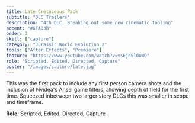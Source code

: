 ```yaml
---
title: Late Cretaceous Pack
subtitle: "DLC Trailers"
description: "4th DLC. Breaking out some new cinematic tooling"
accent: "#6FA03B"
order: 3
skill: ["capture"]
category: "Jurassic World Evolution 2"
tools: ["After Effects", "Premiere"]
feature: "https://www.youtube.com/watch?v=vsEjnSl0oWQ"
role: "Scripted, Edited, Directed, Capture"
poster: "/images/capture/late.jpg"
---
```


<script>
  import YouTube from '$lib/components/YouTube.svelte';
</script>

This was the first pack to include any first person camera shots and the inclusion of Nvidea's Ansel game filters, allowing depth of field for the first time. Squeezed inbetween two larger story DLCs this was smaller in scope and timeframe.

**Role:** Scripted, Edited, Directed, Capture

<YouTube url="https://www.youtube.com/watch?v=ShJ06OSd8lE" />
